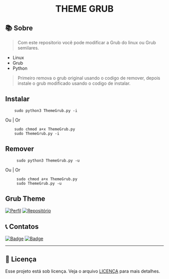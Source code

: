 <h1 align="center">
<br>THEME GRUB
</h1>

## 📚 Sobre

> Com este repositorio você pode modificar a Grub do linux ou Grub semilares.

- Linux
- Grub
- Python

> Primeiro remova o grub original usando o codigo de remover, depois instale o grub modificado usando o codigo de instalar.
## Instalar

```
    sudo python3 ThemeGrub.py -i 
```
    
Ou | Or

```
    sudo chmod a+x ThemeGrub.py
    sudo ThemeGrub.py -i
```
## Remover

```
     sudo python3 ThemeGrub.py -u
```
Ou | Or

``` 
     sudo chmod a+x ThemeGrub.py
     sudo ThemeGrub.py -u
```

## Grub Theme

[![Perfil](https://img.shields.io/badge/perfil%20-%23323330.svg?&style=for-the-badge&logo=perfil&logoColor=black&color=F745B5)](https://github.com/Thxssio)
[![Repositório](https://img.shields.io/badge/repositório%20-%23323330.svg?&style=for-the-badge&logo=repositório&logoColor=black&color=8000FF)](https://github.com/Thxssio/ThemeGrub)


## 📞 Contatos

[![Badge](https://img.shields.io/badge/Instagram-E4405F?style=for-the-badge&logo=instagram&logoColor=white)](https://instagram.com/thxssio)
[![Badge](https://img.shields.io/badge/LinkedIn-0077B5?style=for-the-badge&logo=linkedin&logoColor=white)](https://)

---

## 🍜 Licença

Esse projeto está sob licença. Veja o arquivo [LICENÇA](LICENSE.md) para mais detalhes.<br>




